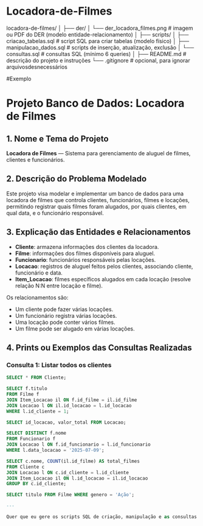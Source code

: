 # Locadora-de-Filmes
locadora-de-filmes/
│
├── der/
│   └── der_locadora_filmes.png    # imagem ou PDF do DER (modelo entidade-relacionamento)
│
├── scripts/
│   ├── criacao_tabelas.sql        # script SQL para criar tabelas (modelo físico)
│   ├── manipulacao_dados.sql      # scripts de inserção, atualização, exclusão
│   └── consultas.sql              # consultas SQL (mínimo 6 queries)
│
├── README.md                      # descrição do projeto e instruções
└── .gitignore                     # opcional, para ignorar arquivosdesnecessários

#Exemplo

# Projeto Banco de Dados: Locadora de Filmes

## 1. Nome e Tema do Projeto
**Locadora de Filmes** — Sistema para gerenciamento de aluguel de filmes, clientes e funcionários.

## 2. Descrição do Problema Modelado
Este projeto visa modelar e implementar um banco de dados para uma locadora de filmes que controla clientes, funcionários, filmes e locações, permitindo registrar quais filmes foram alugados, por quais clientes, em qual data, e o funcionário responsável.

## 3. Explicação das Entidades e Relacionamentos
- **Cliente**: armazena informações dos clientes da locadora.
- **Filme**: informações dos filmes disponíveis para aluguel.
- **Funcionario**: funcionários responsáveis pelas locações.
- **Locacao**: registros de aluguel feitos pelos clientes, associando cliente, funcionário e data.
- **Item_Locacao**: filmes específicos alugados em cada locação (resolve relação N:N entre locação e filme).

Os relacionamentos são:
- Um cliente pode fazer várias locações.
- Um funcionário registra várias locações.
- Uma locação pode conter vários filmes.
- Um filme pode ser alugado em várias locações.

## 4. Prints ou Exemplos das Consultas Realizadas

### Consulta 1: Listar todos os clientes
```sql
SELECT * FROM Cliente;

SELECT f.titulo
FROM Filme f
JOIN Item_Locacao il ON f.id_filme = il.id_filme
JOIN Locacao l ON il.id_locacao = l.id_locacao
WHERE l.id_cliente = 1;

SELECT id_locacao, valor_total FROM Locacao;

SELECT DISTINCT f.nome
FROM Funcionario f
JOIN Locacao l ON f.id_funcionario = l.id_funcionario
WHERE l.data_locacao = '2025-07-09';

SELECT c.nome, COUNT(il.id_filme) AS total_filmes
FROM Cliente c
JOIN Locacao l ON c.id_cliente = l.id_cliente
JOIN Item_Locacao il ON l.id_locacao = il.id_locacao
GROUP BY c.id_cliente;

SELECT titulo FROM Filme WHERE genero = 'Ação';

---

Quer que eu gere os scripts SQL de criação, manipulação e as consultas para completar essa estrutura?
